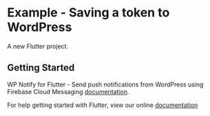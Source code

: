 # Example - Saving a token to WordPress

A new Flutter project.

## Getting Started
WP Notify for Flutter - Send push notifications from WordPress using Firebase Cloud Messaging
[documentation](https://woosignal.com/plugins/wordpress/wp-notify).

For help getting started with Flutter, view our online 
[documentation](https://flutter.io/)